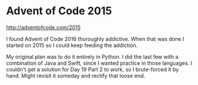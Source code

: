 # Advent of Code 2015

<http://adventofcode.com/2015>

I found Advent of Code 2016 thoroughly addictive.  When that was done I started on 2015 so I could keep feeding the addiction.

My original plan was to do it entirely in Python.  I did the last few with a combination of Java and Swift, since I wanted practice in those languages.  I couldn't get a solution for Day 19 Part 2 to work, so I brute-forced it by hand.  Might revisit it someday and rectify that loose end.

